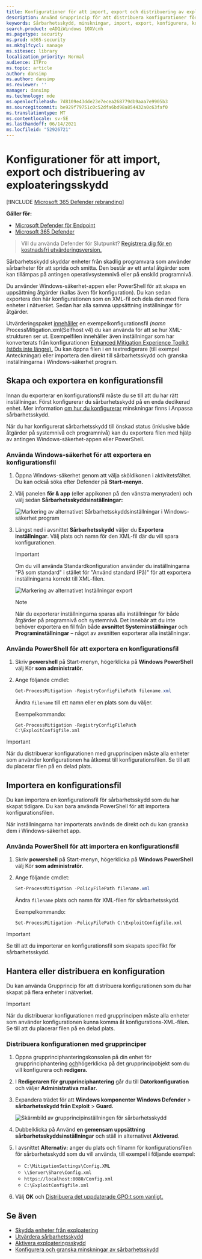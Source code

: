 ```yaml
---
title: Konfigurationer för att import, export och distribuering av exploateringsskydd
description: Använd Grupprincip för att distribuera konfigurationer för åtgärder.
keywords: Sårbarhetsskydd, minskningar, import, export, konfigurera, konvertera, konvertera, distribuera, installera
search.product: eADQiWindows 10XVcnh
ms.pagetype: security
ms.prod: m365-security
ms.mktglfcycl: manage
ms.sitesec: library
localization_priority: Normal
audience: ITPro
ms.topic: article
author: dansimp
ms.author: dansimp
ms.reviewer: ''
manager: dansimp
ms.technology: mde
ms.openlocfilehash: 7d8109e43dde23e7ecea268779db9aaa7e9905b3
ms.sourcegitcommit: be929f79751c0c52dfa6bd98a854432a0c63faf0
ms.translationtype: MT
ms.contentlocale: sv-SE
ms.lasthandoff: 06/14/2021
ms.locfileid: "52926721"
---
```

# <a name="import-export-and-deploy-exploit-protection-configurations"></a>Konfigurationer för att import, export och distribuering av exploateringsskydd

[!INCLUDE [Microsoft 365 Defender rebranding](../../includes/microsoft-defender.md)]


**Gäller för:**
- [Microsoft Defender för Endpoint](https://go.microsoft.com/fwlink/p/?linkid=2154037)
- [Microsoft 365 Defender](https://go.microsoft.com/fwlink/?linkid=2118804)

> Vill du använda Defender för Slutpunkt? [Registrera dig för en kostnadsfri utvärderingsversion.](https://www.microsoft.com/microsoft-365/windows/microsoft-defender-atp?ocid=docs-wdatp-exposedapis-abovefoldlink) 


Sårbarhetsskydd skyddar enheter från skadlig programvara som använder sårbarheter för att sprida och smitta. Den består av ett antal åtgärder som kan tillämpas på antingen operativsystemnivå eller på enskild programnivå.

Du använder Windows-säkerhet-appen eller PowerShell för att skapa en uppsättning åtgärder (kallas även för konfiguration). Du kan sedan exportera den här konfigurationen som en XML-fil och dela den med flera enheter i nätverket. Sedan har alla samma uppsättning inställningar för åtgärder.

Utvärderingspaket [innehåller](https://demo.wd.microsoft.com/Page/EP) en exempelkonfigurationsfil *(namn* ProcessMitigation.xml(Selfhost v4) du kan använda för att se hur XML-strukturen ser ut. Exempelfilen innehåller även inställningar som har konverterats från konfigurationen [Enhanced Mitigation Experience Toolkit (stöds inte längre).](https://support.microsoft.com/en-us/help/2458544/the-enhanced-mitigation-experience-toolkit) Du kan öppna filen i en textredigerare (till exempel Anteckningar) eller importera den direkt till sårbarhetsskydd och granska inställningarna i Windows-säkerhet program.

## <a name="create-and-export-a-configuration-file"></a>Skapa och exportera en konfigurationsfil

Innan du exporterar en konfigurationsfil måste du se till att du har rätt inställningar. Först konfigurerar du sårbarhetsskydd på en enda dedikerad enhet. Mer information [om hur du konfigurerar](customize-exploit-protection.md) minskningar finns i Anpassa sårbarhetsskydd.

När du har konfigurerat sårbarhetsskydd till önskad status (inklusive både åtgärder på systemnivå och programnivå) kan du exportera filen med hjälp av antingen Windows-säkerhet-appen eller PowerShell.

### <a name="use-the-windows-security-app-to-export-a-configuration-file"></a>Använda Windows-säkerhet för att exportera en konfigurationsfil

1. Öppna Windows-säkerhet genom att välja sköldikonen i aktivitetsfältet. Du kan också söka efter Defender på **Start-menyn.**

2. Välj panelen **för & app** (eller appikonen på den vänstra menyraden) och välj sedan **Sårbarhetsskyddsinställningar:**

    ![Markering av alternativet Sårbarhetsskyddsinställningar i Windows-säkerhet program](/microsoft-365/security/defender-endpoint/images/wdsc-exp-prot)

3. Längst ned i avsnittet **Sårbarhetsskydd** väljer du **Exportera inställningar**. Välj plats och namn för den XML-fil där du vill spara konfigurationen.

    > [!IMPORTANT]
    > Om du vill använda Standardkonfiguration använder du inställningarna "På som standard" i stället för "Använd standard (På)" för att exportera inställningarna korrekt till XML-filen.

    ![Markering av alternativet Inställningar export](/microsoft-365/security/defender-endpoint/images/wdsc-exp-prot-export)

    > [!NOTE]
    > När du exporterar inställningarna sparas alla inställningar för både åtgärder på programnivå och systemnivå. Det innebär att du inte behöver exportera en fil från både **avsnittet Systeminställningar** och **Programinställningar** – något av avsnitten exporterar alla inställningar.

### <a name="use-powershell-to-export-a-configuration-file"></a>Använda PowerShell för att exportera en konfigurationsfil

1. Skriv **powershell** på Start-menyn, högerklicka på **Windows PowerShell** välj Kör **som administratör**.
2. Ange följande cmdlet:

    ```PowerShell
    Get-ProcessMitigation -RegistryConfigFilePath filename.xml
    ```

    Ändra `filename` till ett namn eller en plats som du väljer.

    Exempelkommando:

    `Get-ProcessMitigation -RegistryConfigFilePath C:\ExploitConfigfile.xml`

> [!IMPORTANT]
> När du distribuerar konfigurationen med grupprincipen måste alla enheter som använder konfigurationen ha åtkomst till konfigurationsfilen. Se till att du placerar filen på en delad plats.

## <a name="import-a-configuration-file"></a>Importera en konfigurationsfil

Du kan importera en konfigurationsfil för sårbarhetsskydd som du har skapat tidigare. Du kan bara använda PowerShell för att importera konfigurationsfilen.

När inställningarna har importerats används de direkt och du kan granska dem i Windows-säkerhet app.

### <a name="use-powershell-to-import-a-configuration-file"></a>Använda PowerShell för att importera en konfigurationsfil

1. Skriv **powershell** på Start-menyn, högerklicka på **Windows PowerShell** välj Kör **som administratör**.
2. Ange följande cmdlet:

    ```PowerShell
    Set-ProcessMitigation -PolicyFilePath filename.xml
    ```

    Ändra `filename` plats och namn för XML-filen för sårbarhetsskydd.

    Exempelkommando:

    `Set-ProcessMitigation -PolicyFilePath C:\ExploitConfigfile.xml`

> [!IMPORTANT]
>
> Se till att du importerar en konfigurationsfil som skapats specifikt för sårbarhetsskydd.

## <a name="manage-or-deploy-a-configuration"></a>Hantera eller distribuera en konfiguration

Du kan använda Grupprincip för att distribuera konfigurationen som du har skapat på flera enheter i nätverket.

> [!IMPORTANT]
> När du distribuerar konfigurationen med grupprincipen måste alla enheter som använder konfigurationen kunna komma åt konfigurations-XML-filen. Se till att du placerar filen på en delad plats.

### <a name="use-group-policy-to-distribute-the-configuration"></a>Distribuera konfigurationen med grupprinciper

1. Öppna grupprinciphanteringskonsolen på din enhet för grupprinciphantering [och](/previous-versions/windows/desktop/gpmc/group-policy-management-console-portal)högerklicka på det grupprincipobjekt som du vill konfigurera och **redigera.**

2. I **Redigeraren för grupprinciphantering** går du till **Datorkonfiguration** och väljer **Administrativa mallar**.

3. Expandera trädet för att **Windows komponenter Windows Defender**  >  **sårbarhetsskydd från Exploit**  >  **Guard.**

    ![Skärmbild av grupprincipinställningen för sårbarhetsskydd](/microsoft-365/security/defender-endpoint/images/exp-prot-gp)

4. Dubbelklicka på Använd **en gemensam uppsättning sårbarhetsskyddsinställningar** och ställ in alternativet **Aktiverad**.

5. I avsnittet **Alternativ:** anger du plats och filnamn för konfigurationsfilen för sårbarhetsskydd som du vill använda, till exempel i följande exempel:

    * `C:\MitigationSettings\Config.XML`
    * `\\Server\Share\Config.xml`
    * `https://localhost:8080/Config.xml`
    * `C:\ExploitConfigfile.xml`

6. Välj **OK** och [Distribuera det uppdaterade GPO:t som vanligt.](/windows/win32/srvnodes/group-policy)

## <a name="see-also"></a>Se även

- [Skydda enheter från exploatering](exploit-protection.md)
- [Utvärdera sårbarhetsskydd](evaluate-exploit-protection.md)
- [Aktivera exploateringsskydd](enable-exploit-protection.md)
- [Konfigurera och granska minskningar av sårbarhetsskydd](customize-exploit-protection.md)
